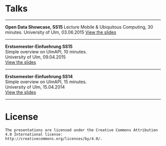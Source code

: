 # Talks

---

**Open Data Showcase, SS15**
Lecture Mobile & Ubiquitous Computing, 30 minutes.
University of Ulm, 03.06.2015
[View the slides](http://ulmapi.github.io/talks/muc-showcase-ss15)

---

**Erstsemester-Einfuehrung SS15**  
Simple overview on UlmAPI, 10 minutes.   
University of Ulm, 09.04.2015  
[View the slides](http://ulmapi.github.io/talks/erstsemester-einfuehrung-ss15)

---

**Erstsemester-Einfuehrung SS14**  
Simple overview on UlmAPI, 15 minutes.   
University of Ulm, 15.04.2014  
[View the slides](http://ulmapi.github.io/talks/erstsemester-einfuehrung-ss14)

---


# License

	The presentations are licensed under the Creative Commons Attribution
	4.0 International license: http://creativecommons.org/licenses/by/4.0/.
